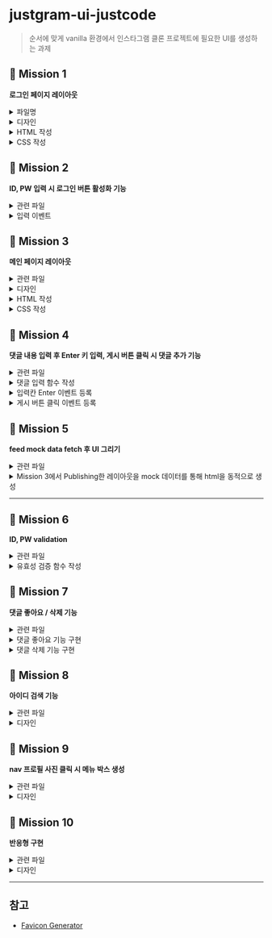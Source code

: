 # justgram-ui-justcode

> 순서에 맞게 vanilla 환경에서 인스타그램 클론 프로젝트에 필요한 UI를 생성하는 과제

## 🚀 Mission 1

**로그인 페이지 레이아웃**

<details>
<summary>파일명</summary>
<div markdown="1">
<br>

- login.html
- style/login.css

</div>
</details>

<details>
<summary>디자인</summary>
<div markdown="1">
<br>

![](/docs/images/login.png)

- [인스타그램](https://www.instagram.com/)
- [아이콘](https://www.flaticon.com/free-icon/instagram_1384031?related_item_id=1384031&term=instagram)
- [폰트](https://fonts.google.com/specimen/Lobster?preview.text=&preview.text_type=custom)

</div>
</details>

<details>
<summary>HTML 작성</summary>
<div markdown="1">
<br>

- 로그인 전체를 감싸고 border가 적용된 div 태그
- 폰트를 변경한 'justgram'이 들어간 로고
- 로그인 입력칸 input 태그
  - type은 text와 password 사용
  - placeholder 속성 사용 → "전화번호, 사용자 이름 또는 이메일", “비밀번호”
- 로그인 버튼 button 태그
  - disabled 속성 사용 → 버튼 비활성화

</div>
</details>

<details>
<summary>CSS 작성</summary>
<div markdown="1">
<br>

- HTML 작성 단계 완료 후 작업

</div>
</details>

## 🚀 Mission 2

**ID, PW 입력 시 로그인 버튼 활성화 기능**

<details>
<summary>관련 파일</summary>
<div markdown="1">
<br>

- HTML: login.html
- JS: js/login.js

</div>
</details>

<details>
<summary>입력 이벤트</summary>
<div markdown="1">
<br>

- Input 요소(Element)에 이벤트를 등록하여 글자 변화를 감지
- 요소에 addEventListener로 이벤트 등록
- ID 입력칸과(AND) PW 입력칸에 글자가 하나라도 들어가면 로그인 버튼 활성화

</div>
</details>

## 🚀 Mission 3

**메인 페이지 레이아웃**

<details>
<summary>관련 파일</summary>
<div markdown="1">
<br>

- HTML: main.html
- CSS: style/main.css

</div>
</details>

<details>
<summary>디자인</summary>
<div markdown="1">
<br>

![](/docs/images/main.png)

- 탐색 : [https://s3.ap-northeast-2.amazonaws.com/cdn.wecode.co.kr/bearu/explore.png](https://s3.ap-northeast-2.amazonaws.com/cdn.wecode.co.kr/bearu/explore.png)
- 하트 : [https://s3.ap-northeast-2.amazonaws.com/cdn.wecode.co.kr/bearu/heart.png](https://s3.ap-northeast-2.amazonaws.com/cdn.wecode.co.kr/bearu/heart.png)
- 마이 : [https://s3.ap-northeast-2.amazonaws.com/cdn.wecode.co.kr/bearu/profile.png](https://s3.ap-northeast-2.amazonaws.com/cdn.wecode.co.kr/bearu/profile.png)
- 피드, 프로필 사진 : [Unsplash](https://unsplash.com/)

</div>
</details>

<details>
<summary>HTML 작성</summary>
<div markdown="1">
<br>

- 헤더 부분
  - 아이콘, 로고, 검색창, 탐색, 하트, 마이는 적절한 tag를 사용해서 구현
- 피드 부분
  - 크게 4가지 div로 나누어서 진행
    - 피드 헤더, 피드 사진, 메뉴바, 댓글 부분
  - 피드는 3개 이상 나타나게 구현

</div>
</details>

<details>
<summary>CSS 작성</summary>
<div markdown="1">
<br>

- HTML 작성 단계 완료 후 작업

</div>
</details>

## 🚀 Mission 4

**댓글 내용 입력 후 Enter 키 입력, 게시 버튼 클릭 시 댓글 추가 기능**

<details>
<summary>관련 파일</summary>
<div markdown="1">
<br>

- HTML: main.html
- JS: js/main.js

</div>
</details>

<details>
<summary>댓글 입력 함수 작성</summary>
<div markdown="1">
<br>

- Enter 이벤트, 버튼 클릭 이벤트에서 사용할 댓글 입력 함수 작성
- 작성 내용, 작성자 매개변수로 받기
  - function writeComment(content, writer) { … }

</div>
</details>

<details>
<summary>입력칸 Enter 이벤트 등록</summary>
<div markdown="1">
<br>

- 요소에 addEventListener로 이벤트 등록
- 피드가 3개 이상 있는 것에 유의하며 이벤트를 등록
  - hint: forEach 메소드 활용

</div>
</details>

<details>
<summary>게시 버튼 클릭 이벤트 등록</summary>
<div markdown="1">
<br>

- 요소에 addEventListener로 이벤트 등록
- 피드가 3개 이상 있는 것에 유의하며 이벤트를 등록
  - hint: forEach 메소드 활용

</div>
</details>

## 🚀 Mission 5

**feed mock data fetch 후 UI 그리기**

<details>
<summary>관련 파일</summary>
<div markdown="1">
<br>

- HTML: main.html
- JS: js/main.js
- JSON: data/feeds.json

</div>
</details>

<details>
<summary>Mission 3에서 Publishing한 레이아웃을 mock 데이터를 통해 html을 동적으로 생성</summary>
<div markdown="1">
<br>

- json mock data fetch 하기
- 받은 데이터 forEach 로 순회
- element.append 를 이용하여 html 동적으로 생성

</div>
</details>

---

## 🚀 Mission 6

**ID, PW validation**

<details>
<summary>관련 파일</summary>
<div markdown="1">
<br>

- HTML: login.html
- JS: js/login.js

</div>
</details>

<details>
<summary>유효성 검증 함수 작성</summary>
<div markdown="1">
<br>

- Misson 2에서 등록된 이벤트에 사용할 유효성 검증 함수 작성
- 실제 로그인 하는 경우를 생각하며 **validation(유효성 검사)** 기능을 추가
- 유효성 검증에 따른 버튼 활성화 분기
- ex) id >>> '@' 포함 / pw >>> 5글자 이상

</div>
</details>

## 🚀 Mission 7

**댓글 좋아요 / 삭제 기능**

<details>
<summary>관련 파일</summary>
<div markdown="1">
<br>

- HTML: main.html
- JS: js/main.js

</div>
</details>

<details>
<summary>댓글 좋아요 기능 구현</summary>
<div markdown="1">
<br>

- 댓글 우측에 나타나는 하트 클릭시 하트 색 변경
- 색이 차있으면 → 색 없애기, 색이 없으면 → 색 채우기

</div>
</details>

<details>
<summary>댓글 삭제 기능 구현</summary>
<div markdown="1">
<br>

- 댓글 우측에 나타나는 삭제 버튼(없을시 생성) 클릭시 댓글 없어지게 하기
- (선택) Alert 활용하여 confirm(정말 삭제하시겠습니까?, 예 / 아니오) 단계 넣기
- hint: [MDN | ChildNode.remove()](https://developer.mozilla.org/en-US/docs/Web/API/ChildNode/remove)

</div>
</details>

## 🚀 Mission 8

**아이디 검색 기능**

<details>
<summary>관련 파일</summary>
<div markdown="1">
<br>

- HTML: main.html
- JS: js/main.js
- JSON: data/profiles.json

</div>
</details>

<details>
<summary>디자인</summary>
<div markdown="1">
<br>

![](/docs/images/search.png)

- profiles.json 데이터를 fetch 하여 검색이 가능하게 만들어주세요.

</div>
</details>

## 🚀 Mission 9

**nav 프로필 사진 클릭 시 메뉴 박스 생성**

<details>
<summary>관련 파일</summary>
<div markdown="1">
<br>

- HTML: main.html
- CSS: css/main.css
- JS: js/main.js

</div>
</details>

<details>
<summary>디자인</summary>
<div markdown="1">
<br>

![](/docs/images/nav.png)

- 프로필 버튼, 저장됨 버튼, 설정 버튼
  - 클릭 시 아무 일도 일어나지 않아도 무관
- 로그아웃 버튼
  - 클릭시 로그인 페이지로 이동

</div>
</details>

## 🚀 Mission 10

**반응형 구현**

<details>
<summary>관련 파일</summary>
<div markdown="1">
<br>

- HTML: main.html
- JS: js/main.js

</div>
</details>

<details>
<summary>디자인</summary>
<div markdown="1">
<br>

- 화면의 크기가 특정 지점(**break point**) 이하로 줄어들시 자동으로 맞춰지게 구현
- 참고) [MDN | @media](https://developer.mozilla.org/ko/docs/Web/CSS/@media)

</div>
</details>

---

## 참고

- [Favicon Generator](https://www.favicon-generator.org)
